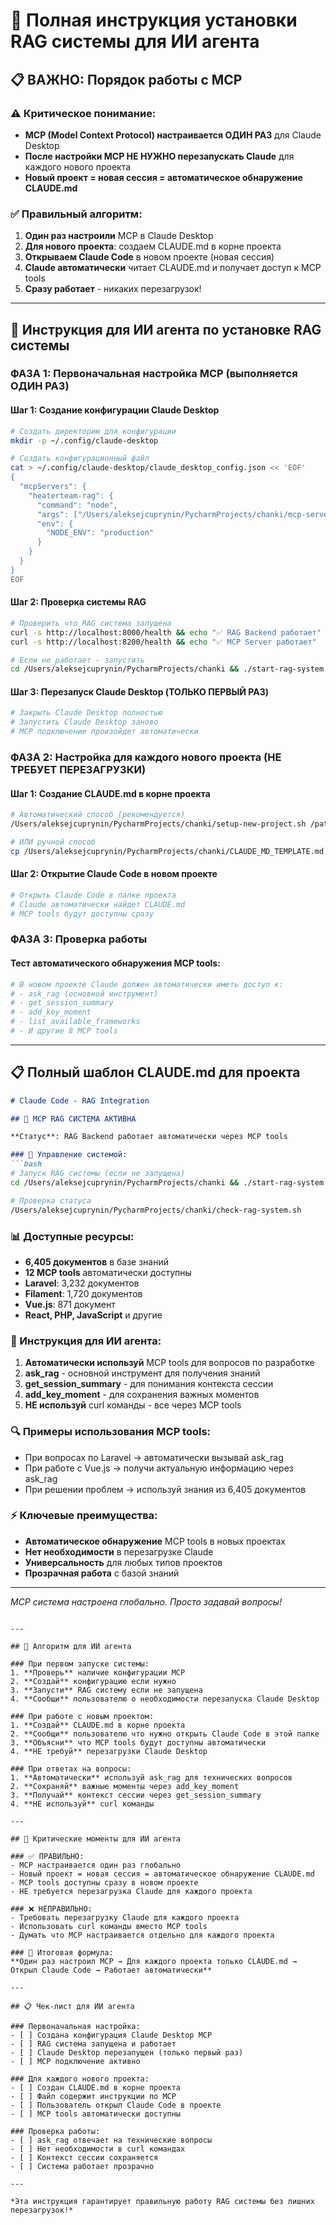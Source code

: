 # 🤖 Полная инструкция установки RAG системы для ИИ агента

## 📋 ВАЖНО: Порядок работы с MCP

### ⚠️ Критическое понимание:
- **MCP (Model Context Protocol) настраивается ОДИН РАЗ** для Claude Desktop
- **После настройки MCP НЕ НУЖНО перезапускать Claude** для каждого нового проекта
- **Новый проект = новая сессия = автоматическое обнаружение CLAUDE.md**

### ✅ Правильный алгоритм:
1. **Один раз настроили** MCP в Claude Desktop
2. **Для нового проекта**: создаем CLAUDE.md в корне проекта
3. **Открываем Claude Code** в новом проекте (новая сессия)
4. **Claude автоматически** читает CLAUDE.md и получает доступ к MCP tools
5. **Сразу работает** - никаких перезагрузок!

---

## 🎯 Инструкция для ИИ агента по установке RAG системы

### ФАЗА 1: Первоначальная настройка MCP (выполняется ОДИН РАЗ)

#### Шаг 1: Создание конфигурации Claude Desktop
```bash
# Создать директорию для конфигурации
mkdir -p ~/.config/claude-desktop

# Создать конфигурационный файл
cat > ~/.config/claude-desktop/claude_desktop_config.json << 'EOF'
{
  "mcpServers": {
    "heaterteam-rag": {
      "command": "node",
      "args": ["/Users/aleksejcuprynin/PycharmProjects/chanki/mcp-server/http-mcp-server.js"],
      "env": {
        "NODE_ENV": "production"
      }
    }
  }
}
EOF
```

#### Шаг 2: Проверка системы RAG
```bash
# Проверить что RAG система запущена
curl -s http://localhost:8000/health && echo "✅ RAG Backend работает"
curl -s http://localhost:8200/health && echo "✅ MCP Server работает"

# Если не работает - запустить
cd /Users/aleksejcuprynin/PycharmProjects/chanki && ./start-rag-system.sh
```

#### Шаг 3: Перезапуск Claude Desktop (ТОЛЬКО ПЕРВЫЙ РАЗ)
```bash
# Закрыть Claude Desktop полностью
# Запустить Claude Desktop заново
# MCP подключение произойдет автоматически
```

### ФАЗА 2: Настройка для каждого нового проекта (НЕ ТРЕБУЕТ ПЕРЕЗАГРУЗКИ)

#### Шаг 1: Создание CLAUDE.md в корне проекта
```bash
# Автоматический способ (рекомендуется)
/Users/aleksejcuprynin/PycharmProjects/chanki/setup-new-project.sh /path/to/new/project

# ИЛИ ручной способ
cp /Users/aleksejcuprynin/PycharmProjects/chanki/CLAUDE_MD_TEMPLATE.md /path/to/project/CLAUDE.md
```

#### Шаг 2: Открытие Claude Code в новом проекте
```bash
# Открыть Claude Code в папке проекта
# Claude автоматически найдет CLAUDE.md
# MCP tools будут доступны сразу
```

### ФАЗА 3: Проверка работы

#### Тест автоматического обнаружения MCP tools:
```bash
# В новом проекте Claude должен автоматически иметь доступ к:
# - ask_rag (основной инструмент)
# - get_session_summary
# - add_key_moment
# - list_available_frameworks
# - И другие 8 MCP tools
```

---

## 📋 Полный шаблон CLAUDE.md для проекта

```markdown
# Claude Code - RAG Integration

## 🤖 MCP RAG СИСТЕМА АКТИВНА

**Статус**: RAG Backend работает автоматически через MCP tools

### 🔧 Управление системой:
```bash
# Запуск RAG системы (если не запущена)
cd /Users/aleksejcuprynin/PycharmProjects/chanki && ./start-rag-system.sh

# Проверка статуса
/Users/aleksejcuprynin/PycharmProjects/chanki/check-rag-system.sh
```

### 📊 Доступные ресурсы:
- **6,405 документов** в базе знаний
- **12 MCP tools** автоматически доступны
- **Laravel**: 3,232 документов
- **Filament**: 1,720 документов  
- **Vue.js**: 871 документ
- **React, PHP, JavaScript** и другие

### 🎯 Инструкция для ИИ агента:
1. **Автоматически используй** MCP tools для вопросов по разработке
2. **ask_rag** - основной инструмент для получения знаний
3. **get_session_summary** - для понимания контекста сессии
4. **add_key_moment** - для сохранения важных моментов
5. **НЕ используй** curl команды - все через MCP tools

### 🔍 Примеры использования MCP tools:
- При вопросах по Laravel → автоматически вызывай ask_rag
- При работе с Vue.js → получи актуальную информацию через ask_rag
- При решении проблем → используй знания из 6,405 документов

### ⚡ Ключевые преимущества:
- **Автоматическое обнаружение** MCP tools в новых проектах
- **Нет необходимости** в перезагрузке Claude
- **Универсальность** для любых типов проектов
- **Прозрачная работа** с базой знаний

---
*MCP система настроена глобально. Просто задавай вопросы!*
```

---

## 🎯 Алгоритм для ИИ агента

### При первом запуске системы:
1. **Проверь** наличие конфигурации MCP
2. **Создай** конфигурацию если нужно
3. **Запусти** RAG систему если не запущена
4. **Сообщи** пользователю о необходимости перезапуска Claude Desktop

### При работе с новым проектом:
1. **Создай** CLAUDE.md в корне проекта
2. **Сообщи** пользователю что нужно открыть Claude Code в этой папке
3. **Объясни** что MCP tools будут доступны автоматически
4. **НЕ требуй** перезагрузки Claude Desktop

### При ответах на вопросы:
1. **Автоматически** используй ask_rag для технических вопросов
2. **Сохраняй** важные моменты через add_key_moment
3. **Получай** контекст сессии через get_session_summary
4. **НЕ используй** curl команды

---

## 🚨 Критические моменты для ИИ агента

### ✅ ПРАВИЛЬНО:
- MCP настраивается один раз глобально
- Новый проект = новая сессия = автоматическое обнаружение CLAUDE.md
- MCP tools доступны сразу в новом проекте
- НЕ требуется перезагрузка Claude для каждого проекта

### ❌ НЕПРАВИЛЬНО:
- Требовать перезагрузку Claude для каждого проекта
- Использовать curl команды вместо MCP tools
- Думать что MCP настраивается отдельно для каждого проекта

### 🎯 Итоговая формула:
**Один раз настроил MCP → Для каждого проекта только CLAUDE.md → Открыл Claude Code → Работает автоматически**

---

## 📋 Чек-лист для ИИ агента

### Первоначальная настройка:
- [ ] Создана конфигурация Claude Desktop MCP
- [ ] RAG система запущена и работает
- [ ] Claude Desktop перезапущен (только первый раз)
- [ ] MCP подключение активно

### Для каждого нового проекта:
- [ ] Создан CLAUDE.md в корне проекта
- [ ] Файл содержит инструкции по MCP
- [ ] Пользователь открыл Claude Code в проекте
- [ ] MCP tools автоматически доступны

### Проверка работы:
- [ ] ask_rag отвечает на технические вопросы
- [ ] Нет необходимости в curl командах
- [ ] Контекст сессии сохраняется
- [ ] Система работает прозрачно

---

*Эта инструкция гарантирует правильную работу RAG системы без лишних перезагрузок!*